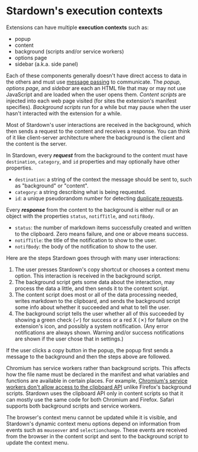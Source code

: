 # Stardown's execution contexts

Extensions can have multiple **execution contexts** such as:

- popup
- content
- background (scripts and/or service workers)
- options page
- sidebar (a.k.a. side panel)

Each of these components generally doesn't have direct access to data in the others and must use [message passing](https://developer.chrome.com/docs/extensions/develop/concepts/messaging) to communicate. The _popup_, _options page_, and _sidebar_ are each an HTML file that may or may not use JavaScript and are loaded when the user opens them. _Content scripts_ are injected into each web page visited (for sites the extension's manifest specifies). _Background scripts_ run for a while but may pause when the user hasn't interacted with the extension for a while.

Most of Stardown's user interactions are received in the background, which then sends a request to the content and receives a response. You can think of it like client-server architecture where the background is the client and the content is the server.

In Stardown, every **_request_** from the background to the content must have `destination`, `category`, and `id` properties and may optionally have other properties.

- `destination`: a string of the context the message should be sent to, such as "background" or "content".
- `category`: a string describing what is being requested.
- `id`: a unique pseudorandom number for detecting [duplicate requests](https://github.com/Stardown-app/Stardown/issues/98).

Every **_response_** from the content to the background is either null or an object with the properties `status`, `notifTitle`, and `notifBody`.

- `status`: the number of markdown items successfully created and written to the clipboard. Zero means failure, and one or above means success.
- `notifTitle`: the title of the notification to show to the user.
- `notifBody`: the body of the notification to show to the user.

Here are the steps Stardown goes through with many user interactions:

1. The user presses Stardown's copy shortcut or chooses a context menu option. This interaction is received in the background script.
2. The background script gets some data about the interaction, may process the data a little, and then sends it to the content script.
3. The content script does most or all of the data processing needed, writes markdown to the clipboard, and sends the background script some info about whether it succeeded and what to tell the user.
4. The background script tells the user whether all of this succeeded by showing a green check (✓) for success or a red X (✗) for failure on the extension's icon, and possibly a system notification. (Any error notifications are always shown. Warning and/or success notifications are shown if the user chose that in settings.)

If the user clicks a copy button in the popup, the popup first sends a message to the background and then the steps above are followed.

Chromium has service workers rather than background scripts. This affects how the file name must be declared in the manifest and what variables and functions are available in certain places. For example, [Chromium's service workers don't allow access to the clipboard API](https://stackoverflow.com/questions/61862872/how-to-copy-web-notification-content-to-clipboard/61977696#61977696) unlike Firefox's background scripts. Stardown uses the clipboard API only in content scripts so that it can mostly use the same code for both Chromium and Firefox. Safari supports both background scripts and service workers.

The browser's context menu cannot be updated while it is visible, and Stardown's dynamic context menu options depend on information from events such as `mouseover` and `selectionchange`. These events are received from the browser in the content script and sent to the background script to update the context menu.
